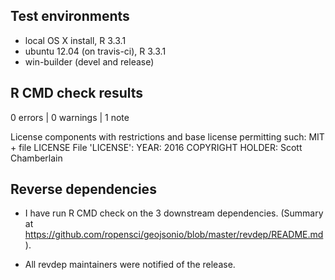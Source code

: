 ## Test environments
* local OS X install, R 3.3.1
* ubuntu 12.04 (on travis-ci), R 3.3.1
* win-builder (devel and release)

## R CMD check results

0 errors | 0 warnings | 1 note

   License components with restrictions and base license permitting such:
     MIT + file LICENSE
   File 'LICENSE':
     YEAR: 2016
     COPYRIGHT HOLDER: Scott Chamberlain

## Reverse dependencies

* I have run R CMD check on the 3 downstream dependencies.
  (Summary at <https://github.com/ropensci/geojsonio/blob/master/revdep/README.md>). 

* All revdep maintainers were notified of the release.
